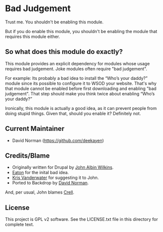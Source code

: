 Bad Judgement
=============

Trust me. You shouldn't be enabling this module.

But if you do enable this module, you shouldn't be enabling the module that
requires this module either.

So what does this module do exactly?
------------------------------------

This module provides an explicit dependency for modules whose usage requires bad
judgement. Joke modules often require "bad judgement".

For example: Its probably a bad idea to install the “Who’s your daddy?” module
since its possible to configure it to WSOD your website. That's why that module
cannot be enabled before first downloading and enabling "bad judgement". That
step should make you think twice about enabling “Who’s your daddy?”

Ironically, this module is actually a good idea, as it can prevent people from
doing stupid things. Given that, should you enable it? Definitely not.

Current Maintainer
------------------

* David Norman (https://github.com/deekayen)

Credits/Blame
-------------

* Originally written for Drupal by [John Albin Wilkins](https://www.drupal.org/u/johnalbin).
* [Eaton](https://github.com/eaton) for the inital bad idea.
* [Kris Vanderwater](https://www.drupal.org/u/EclipseGC) for suggesting it to John.
* Ported to Backdrop by [David Norman](https://github.com/deekayen).

And, per usual, John blames [Crell](https://www.drupal.org/u/crell).

License
-------

This project is GPL v2 software. See the LICENSE.txt file in this directory for
complete text.
